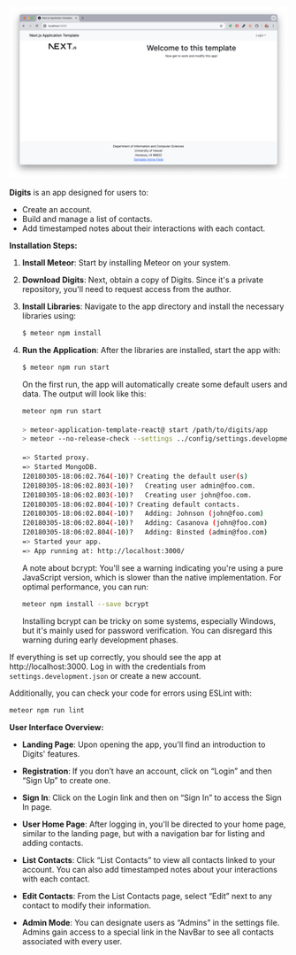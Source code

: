 <img src="doc/landing-page.png">

**Digits** is an app designed for users to:

- Create an account.
- Build and manage a list of contacts.
- Add timestamped notes about their interactions with each contact.

**Installation Steps:**

1. **Install Meteor**: Start by installing Meteor on your system.

2. **Download Digits**: Next, obtain a copy of Digits. Since it's a private repository, you'll need to request access from the author.

3. **Install Libraries**: Navigate to the app directory and install the necessary libraries using:

   ```bash
   $ meteor npm install
   ```

4. **Run the Application**: After the libraries are installed, start the app with:

   ```bash
   $ meteor npm run start
   ```

   On the first run, the app will automatically create some default users and data. The output will look like this:

   ```bash
   meteor npm run start

   > meteor-application-template-react@ start /path/to/digits/app
   > meteor --no-release-check --settings ../config/settings.development.json

   => Started proxy.
   => Started MongoDB.
   I20180305-18:06:02.764(-10)? Creating the default user(s)
   I20180305-18:06:02.803(-10)?   Creating user admin@foo.com.
   I20180305-18:06:02.803(-10)?   Creating user john@foo.com.
   I20180305-18:06:02.804(-10)? Creating default contacts.
   I20180305-18:06:02.804(-10)?   Adding: Johnson (john@foo.com)
   I20180305-18:06:02.804(-10)?   Adding: Casanova (john@foo.com)
   I20180305-18:06:02.804(-10)?   Adding: Binsted (admin@foo.com)
   => Started your app.
   => App running at: http://localhost:3000/
   ```

   A note about bcrypt: You'll see a warning indicating you're using a pure JavaScript version, which is slower than the native implementation. For optimal performance, you can run:

   ```bash
   meteor npm install --save bcrypt
   ```

   Installing bcrypt can be tricky on some systems, especially Windows, but it's mainly used for password verification. You can disregard this warning during early development phases.

If everything is set up correctly, you should see the app at http://localhost:3000. Log in with the credentials from `settings.development.json` or create a new account.

Additionally, you can check your code for errors using ESLint with:

```bash
meteor npm run lint
```

**User Interface Overview:**

- **Landing Page**: Upon opening the app, you'll find an introduction to Digits' features.

- **Registration**: If you don’t have an account, click on “Login” and then “Sign Up” to create one.

- **Sign In**: Click on the Login link and then on “Sign In” to access the Sign In page.

- **User Home Page**: After logging in, you'll be directed to your home page, similar to the landing page, but with a navigation bar for listing and adding contacts.

- **List Contacts**: Click “List Contacts” to view all contacts linked to your account. You can also add timestamped notes about your interactions with each contact.

- **Edit Contacts**: From the List Contacts page, select “Edit” next to any contact to modify their information.

- **Admin Mode**: You can designate users as “Admins” in the settings file. Admins gain access to a special link in the NavBar to see all contacts associated with every user.

